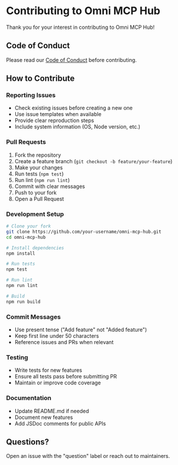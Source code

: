 # Contributing to Omni MCP Hub

Thank you for your interest in contributing to Omni MCP Hub!

## Code of Conduct

Please read our [Code of Conduct](CODE_OF_CONDUCT.md) before contributing.

## How to Contribute

### Reporting Issues

- Check existing issues before creating a new one
- Use issue templates when available
- Provide clear reproduction steps
- Include system information (OS, Node version, etc.)

### Pull Requests

1. Fork the repository
2. Create a feature branch (`git checkout -b feature/your-feature`)
3. Make your changes
4. Run tests (`npm test`)
5. Run lint (`npm run lint`)
6. Commit with clear messages
7. Push to your fork
8. Open a Pull Request

### Development Setup

```bash
# Clone your fork
git clone https://github.com/your-username/omni-mcp-hub.git
cd omni-mcp-hub

# Install dependencies
npm install

# Run tests
npm test

# Run lint
npm run lint

# Build
npm run build
```

### Commit Messages

- Use present tense ("Add feature" not "Added feature")
- Keep first line under 50 characters
- Reference issues and PRs when relevant

### Testing

- Write tests for new features
- Ensure all tests pass before submitting PR
- Maintain or improve code coverage

### Documentation

- Update README.md if needed
- Document new features
- Add JSDoc comments for public APIs

## Questions?

Open an issue with the "question" label or reach out to maintainers.